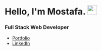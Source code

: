 
# Hello, I'm Mostafa. <img src="https://raw.githubusercontent.com/MartinHeinz/MartinHeinz/master/wave.gif" width="30px">

### Full Stack Web Developer

- [Portfolio](https://mostafaalshammary.netlify.app) 
- [LinkedIn](https://www.linkedin.com/in/mostafa-alshammary)